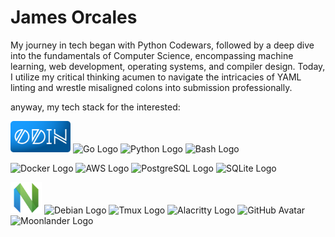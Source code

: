 # James Orcales

My journey in tech began with Python Codewars, followed by a deep dive into the fundamentals of Computer Science, encompassing machine learning, web development, operating systems, and compiler design. Today, I utilize my critical thinking acumen to navigate the intricacies of YAML linting and wrestle misaligned colons into submission professionally.

anyway, my tech stack for the interested:

<img src="https://github.com/odin-lang/Odin/blob/master/misc/logo-slim.png" height="50" alt="Odin Logo"> <img src="https://upload.wikimedia.org/wikipedia/commons/thumb/0/05/Go_Logo_Blue.svg/330px-Go_Logo_Blue.svg.png" height="50" alt="Go Logo"> <img src="https://upload.wikimedia.org/wikipedia/commons/thumb/c/c3/Python-logo-notext.svg/115px-Python-logo-notext.svg.png" height="50" alt="Python Logo"> <img src="https://upload.wikimedia.org/wikipedia/commons/thumb/4/4b/Bash_Logo_Colored.svg/512px-Bash_Logo_Colored.svg.png" height="50" alt="Bash Logo">

<img src="https://upload.wikimedia.org/wikipedia/commons/7/70/Docker_logo.png" height="50" alt="Docker Logo"> <img src="https://upload.wikimedia.org/wikipedia/commons/thumb/9/93/Amazon_Web_Services_Logo.svg/512px-Amazon_Web_Services_Logo.svg.png" height="50" alt="AWS Logo"> <img src="https://upload.wikimedia.org/wikipedia/commons/thumb/2/29/Postgresql_elephant.svg/540px-Postgresql_elephant.svg.png" height="50" alt="PostgreSQL Logo"> <img src="https://upload.wikimedia.org/wikipedia/commons/thumb/3/38/SQLite370.svg/382px-SQLite370.svg.png" height="50" alt="SQLite Logo">

<img src="https://raw.githubusercontent.com/github/explore/26674e638508ac4a4e113ee32d6755ebfa000569/topics/neovim/neovim.png" height="50" alt="Neovim Logo"> <img src="https://upload.wikimedia.org/wikipedia/commons/thumb/6/66/Openlogo-debianV2.svg/250px-Openlogo-debianV2.svg.png" height="50" alt="Debian Logo"> <img src="https://upload.wikimedia.org/wikipedia/commons/thumb/e/e4/Tmux_logo.svg/608px-Tmux_logo.svg.png" height="50" alt="Tmux Logo"> <img src="https://upload.wikimedia.org/wikipedia/commons/thumb/9/90/Alacritty_logo.svg/270px-Alacritty_logo.svg.png" height="50" alt="Alacritty Logo"> <img src="https://avatars.githubusercontent.com/u/32400794?s=200&v=4" height="50" alt="GitHub Avatar"> <img src="https://www.zsa.io/cdn-cgi/image/width=180,quality=80,format=auto/@moonlander/images/logos/moonlander-logo.webp" height="50" alt="Moonlander Logo">
